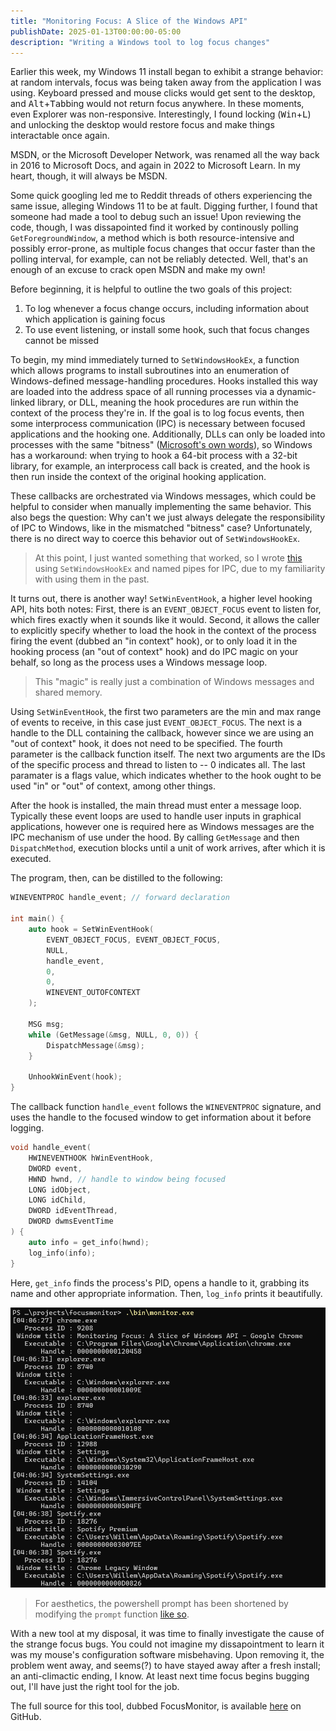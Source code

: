 ```yaml
---
title: "Monitoring Focus: A Slice of the Windows API"
publishDate: 2025-01-13T00:00:00-05:00
description: "Writing a Windows tool to log focus changes"
---
```


Earlier this week, my Windows 11 install began to exhibit a strange behavior: at random intervals, focus was being taken away from the application I was using. Keyboard pressed and mouse clicks would get sent to the desktop, and <kbd>Alt</kbd>+<kbd>Tab</kbd>bing would not return focus anywhere. In these moments, even Explorer was non-responsive. Interestingly, I found locking (<kbd>Win</kbd>+<kbd>L</kbd>) and unlocking the desktop would restore focus and make things interactable once again.

<aside>
MSDN, or the Microsoft Developer Network, was renamed all the way back in 2016 to Microsoft Docs, and again in 2022 to Microsoft Learn. In my heart, though, it will always be MSDN.
</aside>

Some quick googling led me to Reddit threads of others experiencing the same issue, alleging Windows 11 to be at fault. Digging further, I found that someone had made a tool to debug such an issue! Upon reviewing the code, though, I was dissapointed find it worked by continously polling `GetForegroundWindow`, a method which is both resource-intensive and possibly error-prone, as multiple focus changes that occur faster than the polling interval, for example, can not be reliably detected. Well, that's an enough of an excuse to crack open MSDN and make my own!

Before beginning, it is helpful to outline the two goals of this project:
1. To log whenever a focus change occurs, including information about which application is gaining focus
2. To use event listening, or install some hook, such that focus changes cannot be missed

To begin, my mind immediately turned to `SetWindowsHookEx`, a function which allows programs to install subroutines into an enumeration of Windows-defined message-handling procedures. Hooks installed this way are loaded into the address space of all running processes via a dynamic-linked library, or DLL, meaning the hook procedures are run within the context of the process they're in. If the goal is to log focus events, then some interprocess communication (IPC) is necessary between focused applications and the hooking one. Additionally, DLLs can only be loaded into processes with the same "bitness" ([Microsoft's own words](https://learn.microsoft.com/en-us/windows/win32/api/winuser/nf-winuser-setwindowshookexa?redirectedfrom=MSDN#remarks)), so Windows has a workaround: when trying to hook a 64-bit process with a 32-bit library, for example, an interprocess call back is created, and the hook is then run inside the context of the original hooking application.

These callbacks are orchestrated via Windows messages, which could be helpful to consider when manually implementing the same behavior. This also begs the question: Why can't we just always delegate the responsibility of IPC to Windows, like in the mismatched "bitness" case? Unfortunately, there is no direct way to coerce this behavior out of `SetWindowsHookEx`.

> At this point, I just wanted something that worked, so I wrote [this]() using `SetWindowsHookEx` and named pipes for IPC, due to my familiarity with using them in the past.

It turns out, there is another way! `SetWinEventHook`, a higher level hooking API, hits both notes: First, there is an `EVENT_OBJECT_FOCUS` event to listen for, which fires exactly when it sounds like it would. Second, it allows the caller to explicitly specify whether to load the hook in the context of the process firing the event (dubbed an "in context" hook), or to only load it in the hooking process (an "out of context" hook) and do IPC magic on your behalf, so long as the process uses a Windows message loop.

> This "magic" is really just a combination of Windows messages and shared memory.

Using `SetWinEventHook`, the first two parameters are the min and max range of events to receive, in this case just `EVENT_OBJECT_FOCUS`. The next is a handle to the DLL containing the callback, however since we are using an "out of context" hook, it does not need to be specified. The fourth parameter is the callback function itself. The next two arguments are the IDs of the specific process and thread to listen to -- 0 indicates all. The last paramater is a flags value, which indicates whether to the hook ought to be used "in" or "out" of context, among other things.

After the hook is installed, the main thread must enter a message loop. Typically these event loops are used to handle user inputs in graphical applications, however one is required here as Windows messages are the IPC mechanism of use under the hood. By calling `GetMessage` and then `DispatchMethod`, execution blocks until a unit of work arrives, after which it is executed.

The program, then, can be distilled to the following:

```cpp
WINEVENTPROC handle_event; // forward declaration

int main() {
    auto hook = SetWinEventHook(
        EVENT_OBJECT_FOCUS, EVENT_OBJECT_FOCUS,
        NULL,
        handle_event,
        0,
        0,
        WINEVENT_OUTOFCONTEXT
    );

    MSG msg;
    while (GetMessage(&msg, NULL, 0, 0)) {
        DispatchMessage(&msg);
    }

    UnhookWinEvent(hook);
}
```

The callback function `handle_event` follows the `WINEVENTPROC` signature, and uses the handle to the focused window to get information about it before logging.

```cpp
void handle_event(
    HWINEVENTHOOK hWinEventHook,
    DWORD event,
    HWND hwnd, // handle to window being focused
    LONG idObject,
    LONG idChild,
    DWORD idEventThread,
    DWORD dwmsEventTime
) {
    auto info = get_info(hwnd);
    log_info(info);
}
```

Here, `get_info` finds the process's PID, opens a handle to it, grabbing its name and other appropriate information. Then, `log_info` prints it beautifully.

![A screenshot of FocusMonitor running](focusmonitor_screenshot.png)

> For aesthetics, the powershell prompt has been shortened by modifying the `prompt` function [like so](https://stackoverflow.com/a/58575183).

With a new tool at my disposal, it was time to finally investigate the cause of the strange focus bugs. You could not imagine my dissapointment to learn it was my mouse's configuration software misbehaving. Upon removing it, the problem went away, and seems(?) to have stayed away after a fresh install; an anti-climactic ending, I know. At least next time focus begins bugging out, I'll have just the right tool for the job.

The full source for this tool, dubbed FocusMonitor, is available [here](https://github.com/wlenig/focusmonitor) on GitHub.
